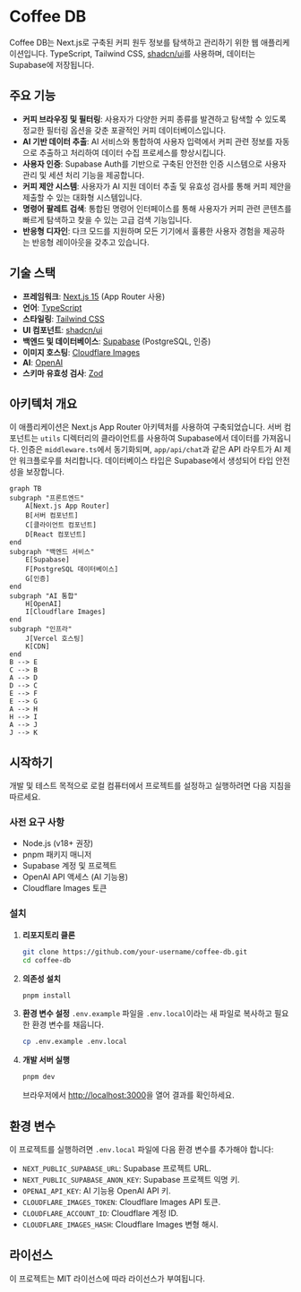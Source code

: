 # Coffee DB

Coffee DB는 Next.js로 구축된 커피 원두 정보를 탐색하고 관리하기 위한 웹 애플리케이션입니다. TypeScript, Tailwind CSS, [shadcn/ui](https://ui.shadcn.com/)를 사용하며, 데이터는 Supabase에 저장됩니다.

## 주요 기능

*   **커피 브라우징 및 필터링**: 사용자가 다양한 커피 종류를 발견하고 탐색할 수 있도록 정교한 필터링 옵션을 갖춘 포괄적인 커피 데이터베이스입니다.
*   **AI 기반 데이터 추출**: AI 서비스와 통합하여 사용자 입력에서 커피 관련 정보를 자동으로 추출하고 처리하여 데이터 수집 프로세스를 향상시킵니다.
*   **사용자 인증**: Supabase Auth를 기반으로 구축된 안전한 인증 시스템으로 사용자 관리 및 세션 처리 기능을 제공합니다.
*   **커피 제안 시스템**: 사용자가 AI 지원 데이터 추출 및 유효성 검사를 통해 커피 제안을 제출할 수 있는 대화형 시스템입니다.
*   **명령어 팔레트 검색**: 통합된 명령어 인터페이스를 통해 사용자가 커피 관련 콘텐츠를 빠르게 탐색하고 찾을 수 있는 고급 검색 기능입니다.
*   **반응형 디자인**: 다크 모드를 지원하며 모든 기기에서 훌륭한 사용자 경험을 제공하는 반응형 레이아웃을 갖추고 있습니다.

## 기술 스택

*   **프레임워크**: [Next.js 15](https://nextjs.org/) (App Router 사용)
*   **언어**: [TypeScript](https://www.typescriptlang.org/)
*   **스타일링**: [Tailwind CSS](https://tailwindcss.com/)
*   **UI 컴포넌트**: [shadcn/ui](https://ui.shadcn.com/)
*   **백엔드 및 데이터베이스**: [Supabase](https://supabase.io/) (PostgreSQL, 인증)
*   **이미지 호스팅**: [Cloudflare Images](https://www.cloudflare.com/developer-platform/cloudflare-images/)
*   **AI**: [OpenAI](https://openai.com/)
*   **스키마 유효성 검사**: [Zod](https://zod.dev/)

## 아키텍처 개요

이 애플리케이션은 Next.js App Router 아키텍처를 사용하여 구축되었습니다. 서버 컴포넌트는 `utils` 디렉터리의 클라이언트를 사용하여 Supabase에서 데이터를 가져옵니다. 인증은 `middleware.ts`에서 동기화되며, `app/api/chat`과 같은 API 라우트가 AI 제안 워크플로우를 처리합니다. 데이터베이스 타입은 Supabase에서 생성되어 타입 안전성을 보장합니다.

```mermaid
graph TB
subgraph "프론트엔드"
    A[Next.js App Router]
    B[서버 컴포넌트]
    C[클라이언트 컴포넌트]
    D[React 컴포넌트]
end
subgraph "백엔드 서비스"
    E[Supabase]
    F[PostgreSQL 데이터베이스]
    G[인증]
end
subgraph "AI 통합"
    H[OpenAI]
    I[Cloudflare Images]
end
subgraph "인프라"
    J[Vercel 호스팅]
    K[CDN]
end
B --> E
C --> B
A --> D
D --> C
E --> F
E --> G
A --> H
H --> I
A --> J
J --> K
```

## 시작하기

개발 및 테스트 목적으로 로컬 컴퓨터에서 프로젝트를 설정하고 실행하려면 다음 지침을 따르세요.

### 사전 요구 사항

*   Node.js (v18+ 권장)
*   pnpm 패키지 매니저
*   Supabase 계정 및 프로젝트
*   OpenAI API 액세스 (AI 기능용)
*   Cloudflare Images 토큰

### 설치

1.  **리포지토리 클론**
    ```bash
    git clone https://github.com/your-username/coffee-db.git
    cd coffee-db
    ```

2.  **의존성 설치**
    ```bash
    pnpm install
    ```

3.  **환경 변수 설정**
    `.env.example` 파일을 `.env.local`이라는 새 파일로 복사하고 필요한 환경 변수를 채웁니다.
    ```bash
    cp .env.example .env.local
    ```

4.  **개발 서버 실행**
    ```bash
    pnpm dev
    ```
    브라우저에서 [http://localhost:3000](http://localhost:3000)을 열어 결과를 확인하세요.

## 환경 변수

이 프로젝트를 실행하려면 `.env.local` 파일에 다음 환경 변수를 추가해야 합니다:

*   `NEXT_PUBLIC_SUPABASE_URL`: Supabase 프로젝트 URL.
*   `NEXT_PUBLIC_SUPABASE_ANON_KEY`: Supabase 프로젝트 익명 키.
*   `OPENAI_API_KEY`: AI 기능용 OpenAI API 키.
*   `CLOUDFLARE_IMAGES_TOKEN`: Cloudflare Images API 토큰.
*   `CLOUDFLARE_ACCOUNT_ID`: Cloudflare 계정 ID.
*   `CLOUDFLARE_IMAGES_HASH`: Cloudflare Images 변형 해시.


## 라이선스

이 프로젝트는 MIT 라이선스에 따라 라이선스가 부여됩니다.
